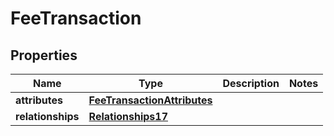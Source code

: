 # FeeTransaction

## Properties
Name | Type | Description | Notes
------------ | ------------- | ------------- | -------------
**attributes** | [**FeeTransactionAttributes**](FeeTransactionAttributes.md) |  | 
**relationships** | [**Relationships17**](Relationships17.md) |  | 
